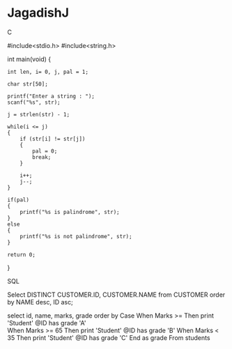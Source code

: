 # JagadishJ

C

#include<stdio.h>
#include<string.h> 

int main(void)
{       

    int len, i= 0, j, pal = 1;

    char str[50];

    printf("Enter a string : ");
    scanf("%s", str);

    j = strlen(str) - 1;  

    while(i <= j)
    {
        if (str[i] != str[j])
        {
            pal = 0;
            break;
        }

        i++;  
        j--;
    }

    if(pal)
    {
        printf("%s is palindrome", str);
    }
    else
    {
        printf("%s is not palindrome", str);
    }

    return 0;
}


SQL

 Select DISTINCT CUSTOMER.ID, CUSTOMER.NAME from CUSTOMER order by NAME desc, ID asc;

select id, name, marks, grade
order by
Case When Marks >=  Then print 'Student' @ID has grade 'A'  
When Marks >= 65 Then  print 'Student' @ID has grade 'B'
When Marks < 35 Then  print 'Student' @ID has grade 'C'
End as grade
From 
students

